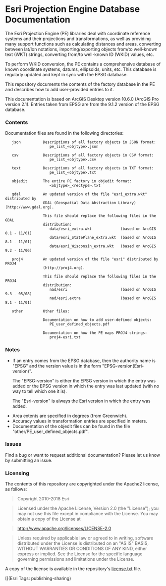 # Esri Projection Engine Database Documentation

The Esri Projection Engine (PE) libraries deal with coordinate reference
systems and their projections and transformations, as well as providing
many support functions such as calculating distances and areas,
converting between lat/lon notations, importing/exporting objects from/to
well-known text (WKT) strings, converting from/to well-known ID (WKID) values, etc.

To perform WKID conversion, the PE contains a comprehensive database of
known coordinate systems, datums, ellipsoids, units, etc. This database is
regularly updated and kept in sync with the EPSG database.

This repository documents the contents of the factory database in the PE
and describes how to add user-provided entries to it.

This documentation is based on ArcGIS Desktop version 10.6.0 (ArcGIS Pro version 2.1).
Entries taken from EPSG are from the 9.1.2 version of the EPSG database.

### Contents

Documentation files are found in the following directories:

       json          Descriptions of all factory objects in JSON format:
                        pe_list_<objtype>.json

       csv           Descriptions of all factory objects in CSV format:
                        pe_list_<objtype>.csv

       text          Descriptions of all factory objects in TXT format:
                        pe_list_<objtype>.txt

       objedit       The entire PE factory in objedit format:
                        <objtype>_<rectype>.txt

       gdal          An updated version of the file "esri_extra.wkt" distributed by
                     GDAL (Geospatial Data Abstraction Library) (http://www.gdal.org).

                     This file should replace the following files in the GDAL
                     distribution:
                        data/esri_extra.wkt             (based on ArcGIS 8.1 - 11/01)
                        data/esri_StatePlane_extra.wkt  (based on ArcGIS 8.1 - 11/01)
                        data/esri_Wisconsin_extra.wkt   (based on ArcGIS 9.2 - 11/06)

       proj4         An updated version of the file "esri" distributed by PROJ4
                     (http://proj4.org).

                     This file should replace the following files in the PROJ4
                     distribution:
                        nad/esri                        (based on ArcGIS 9.3 - 05/08)
                        nad/esri.extra                  (based on ArcGIS 8.1 - 11/01)

       other         Other files:

                     Documentation on how to add user-defined objects:
                        PE_user_defined_objects.pdf

                     Documentation on how the PE maps PROJ4 strings:
                        proj4-esri.txt

### Notes

<ul>
   <li><p>If an entry comes from the EPSG database, then the authority name
          is "EPSG" and the version value is in the form
          "EPSG-version(Esri-version)".</p>
       <p>The "EPSG-version" is either the EPSG version in which the entry was
          added or the EPSG version in which the entry was last updated
          (with no way to tell which one it is).</p>
       <p>The "Esri-version" is always the Esri version in which the entry was
          added.</p>

   <li>Area extents are specified in degrees (from Greenwich).

   <li>Accuracy values in transformation entries are specified in meters.

   <li>Documentation of the objedit files can be found in the file
       "other/PE_user_defined_objects.pdf".
</ul>

### Issues

Find a bug or want to request additional documentation? Please let us know by submitting
an issue.

### Licensing

The contents of this repository are copyrighted under the Apache2 license, as follows:

>  Copyright 2010-2018 Esri

> Licensed under the Apache License, Version 2.0 (the "License");
> you may not use this file except in compliance with the License.
> You may obtain a copy of the License at

>    http://www.apache.org/licenses/LICENSE-2.0

> Unless required by applicable law or agreed to in writing, software
> distributed under the License is distributed on an "AS IS" BASIS,
> WITHOUT WARRANTIES OR CONDITIONS OF ANY KIND, either express or implied.
> See the License for the specific language governing permissions and
> limitations under the License.

A copy of the license is available in the repository's [license.txt](
https://raw.github.com/ArcGIS/projection-engine-db-doc/master/license.txt) file.

[](Esri Tags: publishing-sharing)
